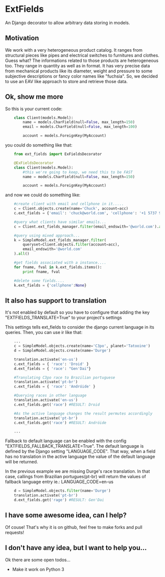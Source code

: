 # ExtFields
An Django decorator to allow arbitrary data storing in models.

## Motivation
We work with a very heterogeneous product catalog. It ranges from structural pieces like pipes and electrical switches to furnitures and clothes.
Guess what? The informations related to those products are heterogeneous too. They range in quantity as well as in format. It has very precise data from mechanical products like its diameter, weight and pressure to some subjective descriptions or fancy color names like "fuchsia".
So, we decided to use an EAV like approach to store and retrieve those data.

## Ok, show me more
So this is your current code:

```python
    class Client(models.Model):
        name = models.CharField(null=False, max_length=150)
        email = models.CharField(null=False, max_length=100)

        account = models.ForeignKey(MyAccount)
```

you could do something like that:

```python
    from ext_fields import ExFieldsDecorator

    @ExFieldsDecorator
    class Client(models.Model):
        #this we're going to keep, we need this to be FAST
        name = models.CharField(null=False, max_length=150)

        account = models.ForeignKey(MyAccount)
```

and now we could do something like:

```python
    #create client with email and cellphone in it.....
    c = Client.objects.create(name='Chuck', account=acc)
    c.ext_fields = {'email': 'chuck@world.com', 'cellphone': '+1 5737 9144'}

    #query what clients have similar emails...
    c = Client.ext_fields_manager.filter(email_endswith='@world.com').all()

    #query using mixed approach...
    k = SimpleModel.ext_fields_manager.filter(
        queryset=Client.objects.filter(account=acc),
        email_endswith='@world.com'
    ).all()

    #get fields associated with a instance....
    for fname, fval in k.ext_fields.items():
        print fname, fval

    #delete some fields....
    k.ext_fields = {'cellphone':None}
```

## It also has support to translation

It's not enabled by default so you have to configure that adding the key "EXTFIELDS_TRANSLATE=True" to your project's settings

This settings tells ext_fields to consider the django current language in its queries.
Then, you can use ir like that:

```python
    ...
    c = SimpleModel.objects.create(name='C3po', planet='Tatooine')
    d = SimpleModel.objects.create(name='Durge')

    translation.activate('en-us')
    c.ext_fields = { 'race': 'Droid' }
    d.ext_fields = { 'race': "Gen'Dai"}

    #Translating C3po race to Brazilian portuguese
    translation.activate('pt-br')
    c.ext_fields = { 'race': 'Andróide' }

    #Querying races in other language
    translation.activate('en-us')
    c.ext_fields.get('race') #RESULT: Droid

    #As the active language changes the result permutes accordingly
    translation.activate('pt-br')
    c.ext_fields.get('race') #RESULT: Andróide

    ...
```

Fallback to default language can be enabled with the config "EXTFIELDS_FALLBACK_TRANSLATE=True". The default language is defined by the Django setting "LANGUAGE_CODE". That way, when a field has no translation in the active language the value of the default language will be returned.

In the previous example we are missing Durge's race translation. In that case, callings from Brazilian portugues(pt-br) will return the values of fallback language entry ie.: LANGUAGE_CODE=en-us
```Python
    d = SimpleModel.objects.filter(name='Durge')
    translation.activate('pt-br')
    d.ext_fields.get('rage') #RESULT: Gen'Dai
```

## I have some awesome idea, can I help?

Of couse! That's why it is on github, feel free to make forks and pull requests!

## I don't have any idea, but I want to help you...

Ok there are some open todos...
* Make it work on Python 3
